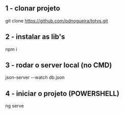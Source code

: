 ## 1 - clonar projeto
git clone https://github.com/pdnogueira/totvs.git

## 2 - instalar as lib's 
npm i

## 3 - rodar o server local (no CMD)
json-server --watch db.json 

## 4 - iniciar o projeto (POWERSHELL)
ng serve